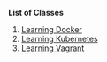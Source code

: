 **List of Classes**
1. [Learning Docker](https://www.linkedin.com/learning/learning-docker-2018/what-is-docker)
2. [Learning Kubernetes](https://www.linkedin.com/learning/learning-kubernetes)
3. [Learning Vagrant](https://www.linkedin.com/learning/learning-vagrant)